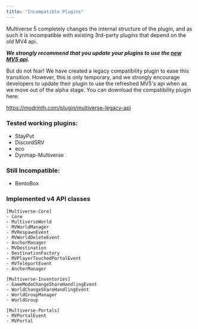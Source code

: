 ```yaml
---
title: "Incompatible Plugins"
---
```


Multiverse 5 completely changes the internal structure of the plugin, and as such it is incompatible with existing 3rd-party plugins that depend on the old MV4 api. 


_**We strongly recommend that you update your plugins to use the [new MV5 api](/core/developers/developer-api-starter).**_

But do not fear! We have created a legacy compatibility plugin to ease this transition. However, this is only temporary, and we strongly encourage developers to update their plugin to use the refreshed MV5's api when as we move out of the alpha stage. You can download the compatibility plugin here: 

https://modrinth.com/plugin/multiverse-legacy-api 

### Tested working plugins:
- StayPut
- DiscordSRV
- eco
- Dynmap-Multiverse

### Still Incompatible:
- BentoBox

### Implemented v4 API classes

```
[Multiverse-Core]
- Core
- MultiverseWorld
- MVWorldManager
- MVRespawnEvent
- MVWorldDeleteEvent
- AnchorManager
- MVDestination
- DestinationFactory
- MVPlayerTouchedPortalEvent
- MVTeleportEvent
- AnchorManager

[Multiverse-Inventories]
- GameModeChangeShareHandlingEvent
- WorldChangeShareHandlingEvent
- WorldGroupManager
- WorldGroup

[Multiverse-Portals]
- MVPortalEvent
- MVPortal
```
